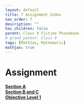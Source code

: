 ```yaml
---
layout: default
title: 7 Assignment Index
nav_order: 7
description: ""
has_children: false
parent: Class 9 Fiitjee Phasebook
# grand_patent: Class 9
tags: [MathJax, Mathematic]
mathjax: true
---
```


# Assignment

<b>[Section A](./7-assignment/1-ass-sectionA.html) </b><br/>
<b>[Section B and C](./7-assignment/2-ass-sectionB_C.html) </b>  
<b>[Objective Level 1](./7-7-assignment/objective.html) </b>